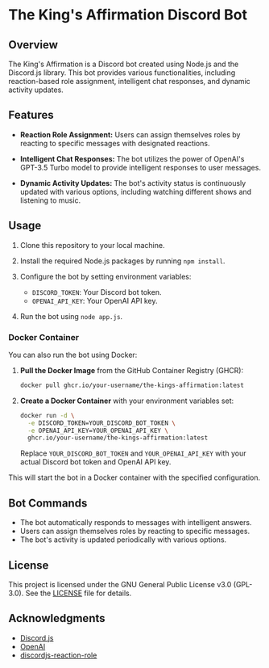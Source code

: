 # The King's Affirmation Discord Bot

## Overview

The King's Affirmation is a Discord bot created using Node.js and the Discord.js library. This bot provides various functionalities, including reaction-based role assignment, intelligent chat responses, and dynamic activity updates.

## Features

- **Reaction Role Assignment:** Users can assign themselves roles by reacting to specific messages with designated reactions.

- **Intelligent Chat Responses:** The bot utilizes the power of OpenAI's GPT-3.5 Turbo model to provide intelligent responses to user messages.

- **Dynamic Activity Updates:** The bot's activity status is continuously updated with various options, including watching different shows and listening to music.

## Usage

1. Clone this repository to your local machine.
2. Install the required Node.js packages by running `npm install`.
3. Configure the bot by setting environment variables:

   - `DISCORD_TOKEN`: Your Discord bot token.
   - `OPENAI_API_KEY`: Your OpenAI API key.

4. Run the bot using `node app.js`.

### Docker Container

You can also run the bot using Docker:

1. **Pull the Docker Image** from the GitHub Container Registry (GHCR):

   ```bash
   docker pull ghcr.io/your-username/the-kings-affirmation:latest
   ```

2. **Create a Docker Container** with your environment variables set:

   ```bash
   docker run -d \
     -e DISCORD_TOKEN=YOUR_DISCORD_BOT_TOKEN \
     -e OPENAI_API_KEY=YOUR_OPENAI_API_KEY \
     ghcr.io/your-username/the-kings-affirmation:latest
   ```

   Replace `YOUR_DISCORD_BOT_TOKEN` and `YOUR_OPENAI_API_KEY` with your actual Discord bot token and OpenAI API key.

This will start the bot in a Docker container with the specified configuration.

## Bot Commands

- The bot automatically responds to messages with intelligent answers.
- Users can assign themselves roles by reacting to specific messages.
- The bot's activity is updated periodically with various options.

## License

This project is licensed under the GNU General Public License v3.0 (GPL-3.0). See the [LICENSE](LICENSE) file for details.

## Acknowledgments

- [Discord.js](https://discord.js.org/)
- [OpenAI](https://openai.com/)
- [discordjs-reaction-role](https://www.npmjs.com/package/discordjs-reaction-role)
